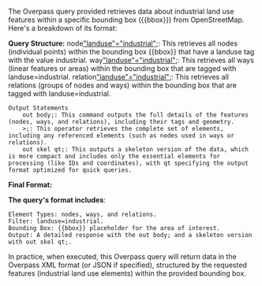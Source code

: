 The Overpass query provided retrieves data about industrial land use features within a specific bounding box ({{bbox}}) from OpenStreetMap. Here's a breakdown of its format:

   **Query Structure:**
        node["landuse"="industrial"]({{bbox}});: This retrieves all nodes (individual points) within the bounding box {{bbox}} that have a landuse tag with the value industrial.
        way["landuse"="industrial"]({{bbox}});: This retrieves all ways (linear features or areas) within the bounding box that are tagged with landuse=industrial.
        relation["landuse"="industrial"]({{bbox}});: This retrieves all relations (groups of nodes and ways) within the bounding box that are tagged with landuse=industrial.

    Output Statements
        out body;: This command outputs the full details of the features (nodes, ways, and relations), including their tags and geometry.
        >;: This operator retrieves the complete set of elements, including any referenced elements (such as nodes used in ways or relations).
        out skel qt;: This outputs a skeleton version of the data, which is more compact and includes only the essential elements for processing (like IDs and coordinates), with qt specifying the output format optimized for quick queries.

**Final Format:**

**The query's format includes**:

    Element Types: nodes, ways, and relations.
    Filter: landuse=industrial.
    Bounding Box: {{bbox}} placeholder for the area of interest.
    Output: A detailed response with the out body; and a skeleton version with out skel qt;.

In practice, when executed, this Overpass query will return data in the Overpass XML format (or JSON if specified), structured by the requested features (industrial land use elements) within the provided bounding box.
